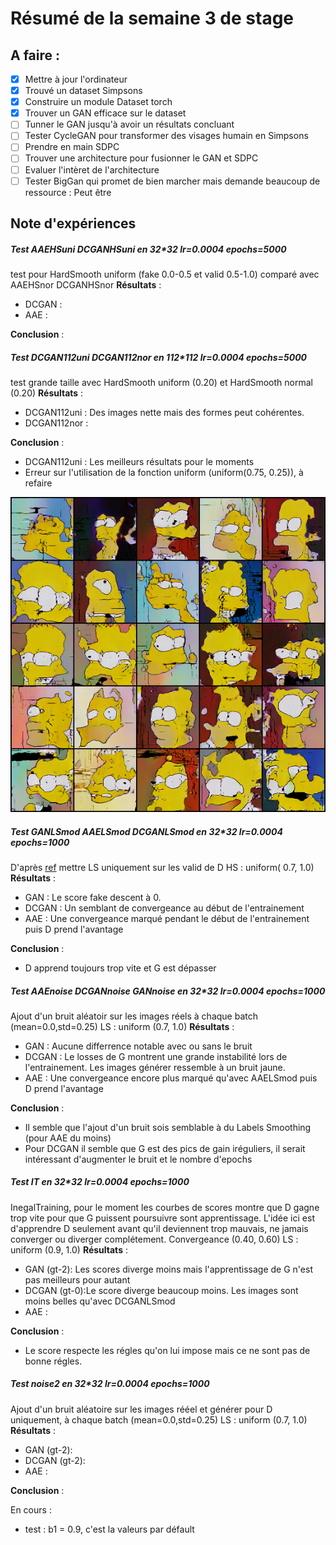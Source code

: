 # Résumé de la semaine 3 de stage


## A faire :

- [x]  Mettre à jour l'ordinateur
- [x]  Trouvé un dataset Simpsons
- [x]  Construire un module Dataset torch
- [x]  Trouver un GAN efficace sur le dataset
- [ ] Tunner le GAN jusqu'à avoir un résultats concluant
- [ ] Tester CycleGAN pour transformer des visages humain en Simpsons
- [ ] Prendre en main SDPC
- [ ] Trouver une architecture pour fusionner le GAN et SDPC
- [ ] Evaluer l'intèret de l'architecture
- [ ] Tester BigGan qui promet de bien marcher mais demande beaucoup de ressource : Peut être

## Note d'expériences

##### Test AAEHSuni DCGANHSuni en 32*32 lr=0.0004 epochs=5000
test pour HardSmooth uniform (fake 0.0-0.5 et valid 0.5-1.0) comparé avec AAEHSnor DCGANHSnor
__Résultats__ :
  - DCGAN :
  - AAE  :

__Conclusion__ :


##### Test DCGAN112uni DCGAN112nor en 112*112 lr=0.0004 epochs=5000
test grande taille avec HardSmooth uniform (0.20) et HardSmooth normal (0.20)
__Résultats__ :
  - DCGAN112uni  : Des images nette mais des formes peut cohérentes.
  - DCGAN112nor  :

__Conclusion__ :
  - DCGAN112uni : Les meilleurs résultats pour le moments
  - Erreur sur l'utilisation de la fonction uniform (uniform(0.75, 0.25)), à refaire

![W3_dcgan final](W3_dcgan/final.png "DCGAN")

##### Test GANLSmod AAELSmod DCGANLSmod en 32*32 lr=0.0004 epochs=1000
D'après [ref](https://github.com/soumith/ganhacks/issues/41) mettre LS uniquement sur les valid de D
HS : uniform( 0.7, 1.0)
__Résultats__ :
  - GAN : Le score fake descent à 0.
  - DCGAN : Un semblant de convergeance au début de l'entrainement  
  - AAE : Une convergeance marqué pendant le début de l'entrainement puis D prend l'avantage

__Conclusion__ :
  - D apprend toujours trop vite et G est dépasser
  

##### Test AAEnoise DCGANnoise GANnoise en 32*32 lr=0.0004 epochs=1000
Ajout d'un bruit aléatoir sur les images réels à chaque batch (mean=0.0,std=0.25)
LS : uniform (0.7, 1.0)
__Résultats__ :
  - GAN : Aucune differrence notable avec ou sans le bruit
  - DCGAN : Le losses de G montrent une grande instabilité lors de l'entrainement. Les images générer ressemble à un bruit jaune.
  - AAE : Une convergeance encore plus marqué qu'avec AAELSmod puis D prend l'avantage

__Conclusion__ :
  - Il semble que l'ajout d'un bruit sois semblable à du Labels Smoothing (pour AAE du moins)
  - Pour DCGAN il semble que G est des pics de gain iréguliers, il serait intéressant d'augmenter le bruit et le nombre d'epochs

##### Test IT en 32*32 lr=0.0004 epochs=1000
InegalTraining, pour le moment les courbes de scores montre que D gagne trop vite pour que G puissent poursuivre sont apprentissage.
L'idée ici est d'apprendre D seulement avant qu'il deviennent trop mauvais, ne jamais converger ou diverger complétement.
Convergeance (0.40, 0.60)
LS : uniform (0.9, 1.0)
__Résultats__ :
  - GAN (gt-2): Les scores diverge moins mais l'apprentissage de G n'est pas meilleurs pour autant
  - DCGAN (gt-0):Le score diverge beaucoup moins. Les images sont moins belles qu'avec DCGANLSmod
  - AAE : 

__Conclusion__ :
  - Le score respecte les régles qu'on lui impose mais ce ne sont pas de bonne régles.
  
##### Test noise2 en 32*32 lr=0.0004 epochs=1000
Ajout d'un bruit aléatoire sur les images rééel et générer pour D uniquement, à chaque batch (mean=0.0,std=0.25)
LS : uniform (0.7, 1.0)
__Résultats__ :
  - GAN (gt-2): 
  - DCGAN (gt-2): 
  - AAE : 

__Conclusion__ :


En cours :
  - test : b1 = 0.9, c'est la valeurs par défault
